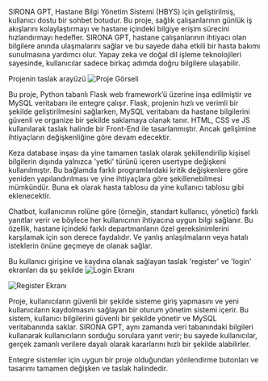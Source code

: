 SIRONA GPT, Hastane Bilgi Yönetim Sistemi (HBYS) için geliştirilmiş, kullanıcı dostu bir sohbet botudur. Bu proje, sağlık çalışanlarının günlük iş akışlarını kolaylaştırmayı ve hastane içindeki bilgiye erişim sürecini hızlandırmayı hedefler. SIRONA GPT, hastane çalışanlarının ihtiyacı olan bilgilere anında ulaşmalarını sağlar ve bu sayede daha etkili bir hasta bakımı sunulmasına yardımcı olur. Yapay zeka ve doğal dil işleme teknolojileri sayesinde, kullanıcılar sadece birkaç adımda doğru bilgilere ulaşabilir.

Projenin taslak arayüzü
![Proje Görseli](https://i.imgur.com/kF7B8bq.png)


Bu proje, Python tabanlı Flask web framework’ü üzerine inşa edilmiştir ve MySQL veritabanı ile entegre çalışır. Flask, projenin hızlı ve verimli bir şekilde geliştirilmesini sağlarken, MySQL veritabanı da hastane bilgilerini güvenli ve organize bir şekilde saklamaya olanak tanır. HTML, CSS ve JS kullanılarak taslak halinde bir Front-End ile tasarlanmıştır. Ancak gelişimine ihtiyaçların değişkenliğine göre devam edecektir.

Keza database inşası da yine tamamen taslak olarak şekillendirilip kişisel bilgilerin dışında yalnızca 'yetki' türünü içeren usertype değişkeni kullanılmıştır. Bu bağlamda farklı programlardaki kritik değişkenlere göre yeniden yapılandırılması ve yine ihtiyaçlara göre şekillenebilmesi mümkündür. Buna ek olarak hasta tablosu da yine kullanıcı tablosu gibi eklenecektir.

Chatbot, kullanıcının rolüne göre (örneğin, standart kullanıcı, yönetici) farklı yanıtlar verir ve böylece her kullanıcının ihtiyacına uygun bilgi sağlanır. Bu özellik, hastane içindeki farklı departmanların özel gereksinimlerini karşılamak için son derece faydalıdır. Ve yanlış anlaşılmaların veya hatalı isteklerin önüne geçmeye de olanak sağlar.

Bu kullanıcı girişine ve kaydına olanak sağlayan taslak 'register' ve 'login' ekranları da şu şekilde 
![Login Ekranı](https://i.imgur.com/8NPb7d1.png)

![Register Ekranı](https://i.imgur.com/ahMeL0B.png)


Proje, kullanıcıların güvenli bir şekilde sisteme giriş yapmasını ve yeni kullanıcıların kaydolmasını sağlayan bir oturum yönetim sistemi içerir. Bu sistem, kullanıcı bilgilerini güvenli bir şekilde yönetir ve MySQL veritabanında saklar. SIRONA GPT, aynı zamanda veri tabanındaki bilgileri kullanarak kullanıcıların sorduğu sorulara yanıt verir; bu sayede kullanıcılar, gerçek zamanlı verilere dayalı olarak kararlarını hızlı bir şekilde alabilirler.

Entegre sistemler için uygun bir proje olduğundan yönlendirme butonları ve tasarımı tamamen değişken ve taslak halindedir.






